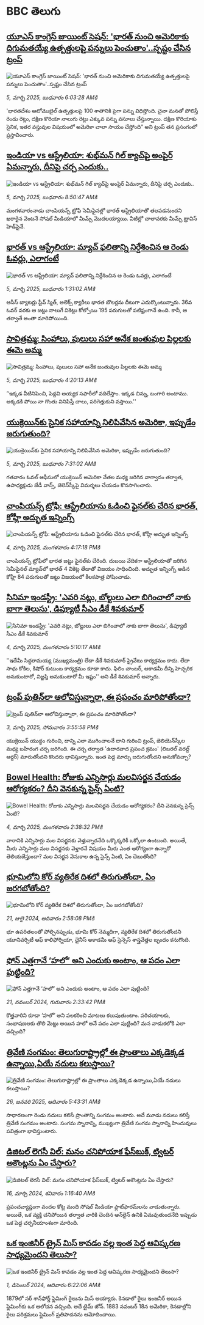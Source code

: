 # BBC తెలుగు## [యూఎస్ కాంగ్రెస్ జాయింట్ సెషన్: 'భారత్ ‌నుంచి అమెరికాకు దిగుమతయ్యే ఉత్పత్తులపై పన్నులు పెంచుతాం'..స్పష్టం చేసిన ట్రంప్ ](https://www.bbc.com/telugu/articles/c3vwd665nveo?at_campaign=githubrss)![యూఎస్ కాంగ్రెస్ జాయింట్ సెషన్: 'భారత్ ‌నుంచి అమెరికాకు దిగుమతయ్యే ఉత్పత్తులపై పన్నులు పెంచుతాం'..స్పష్టం చేసిన ట్రంప్ ](https://ichef.bbci.co.uk/ace/standard/240/cpsprodpb/7edd/live/55fab030-f97f-11ef-896e-d7e7fb1719a4.png)_5, మార్చి 2025, బుధవారం 6:03:28 AMకి_'భారతదేశం ఆటోమొబైల్ ఉత్పత్తులపై 100 శాతానికి పైగా పన్ను విధిస్తోంది.  చైనా మనతో పోలిస్తే రెండు రెట్లు, దక్షిణ కొరియా నాలుగు రెట్లు ఎక్కువ పన్ను వసూలు చేస్తున్నాయి. దక్షిణ కొరియాకు సైనిక, ఇతర వస్తువుల విషయంలో అమెరికా చాలా సాయం చేస్తోంది” అని ట్రంప్ తన ప్రసంగంలో ప్రస్తావించారు.## [ఇండియా vs ఆస్ట్రేలియా: శుభ్‌మన్‌ గిల్  క్యాచ్‌పై అంపైర్ ఏమన్నారు, దీనిపై చర్చ ఎందుకు..](https://www.bbc.com/telugu/articles/cm2n0jnx482o?at_campaign=githubrss)![ఇండియా vs ఆస్ట్రేలియా: శుభ్‌మన్‌ గిల్  క్యాచ్‌పై అంపైర్ ఏమన్నారు, దీనిపై చర్చ ఎందుకు..](https://ichef.bbci.co.uk/ace/standard/240/cpsprodpb/90e5/live/7983b4e0-f996-11ef-ae5c-2f8723cb2041.jpg)_5, మార్చి 2025, బుధవారం 8:50:47 AMకి_మంగళవారంనాడు చాంపియన్స్ ట్రోఫీ సెమీఫైనల్లో భారత్ ఆస్ట్రేలియాతో తలపడనుందని ఖరారైన వెంటనే సోషల్ మీడియాలో మీమ్స్ మొదలయ్యాయి. వీటిల్లో చాలావరకు మీమ్స్ ట్రావిస్ హెడ్‌పైనే.## [భారత్ vs ఆస్ట్రేలియా: మ్యాచ్ ఫలితాన్ని నిర్దేశించిన ఆ రెండు ఓవర్లు, ఎలాగంటే ](https://www.bbc.com/telugu/articles/crkn6676r3jo?at_campaign=githubrss)![భారత్ vs ఆస్ట్రేలియా: మ్యాచ్ ఫలితాన్ని నిర్దేశించిన ఆ రెండు ఓవర్లు, ఎలాగంటే ](https://ichef.bbci.co.uk/ace/standard/240/cpsprodpb/643f/live/dac79980-f962-11ef-ba1b-43fa288c54fc.jpg)_5, మార్చి 2025, బుధవారం 1:31:02 AMకి_ఆసీస్ బ్యాటర్లు స్టీవ్ స్మిత్, అలెక్స్ క్యారీలు భారత బౌలర్లను దీటుగా ఎదుర్కొంటున్నారు. 36వ ఓవర్ వరకు ఆ జట్టు నాలుగే వికెట్లు కోల్పోయి 195 పరుగులతో పటిష్టంగానే ఉంది. కానీ, ఆ తర్వాతే అంతా మారిపోయింది.## [సావిత్రమ్మ: సింహాలు, పులులు సహా అనేక జంతువుల పిల్లలకు ఈమె అమ్మ](https://www.bbc.com/telugu/articles/clyzlzz50rno?at_campaign=githubrss)![సావిత్రమ్మ: సింహాలు, పులులు సహా అనేక జంతువుల పిల్లలకు ఈమె అమ్మ](https://ichef.bbci.co.uk/ace/standard/240/cpsprodpb/ae7c/live/d0895650-f8e7-11ef-9e61-71ee71f26eb1.jpg)_5, మార్చి 2025, బుధవారం 4:20:13 AMకి_‘‘ఇక్కడ వీటినిపెంచి, పెద్దవి అయ్యక సఫారీలో వదిలేస్తాం. ఇక్కడ చిన్ను, బంగారి అంటాము. అక్కడకి పోయి నా గొంతు వినిపిస్తే చాలు, పరిగెత్తుకుని వస్తాయి.''## [యుక్రెయిన్‌కు సైనిక సహాయాన్ని నిలిపివేసిన అమెరికా, ఇప్పుడేం జరుగుతుంది? ](https://www.bbc.com/telugu/articles/cp8l2pr4ljro?at_campaign=githubrss)![యుక్రెయిన్‌కు సైనిక సహాయాన్ని నిలిపివేసిన అమెరికా, ఇప్పుడేం జరుగుతుంది? ](https://ichef.bbci.co.uk/ace/standard/240/cpsprodpb/2b0d/live/b4560d80-f990-11ef-8c03-7dfdbeeb2526.jpg)_5, మార్చి 2025, బుధవారం 7:31:02 AMకి_గతవారం ఓవల్ ఆఫీసులో యుక్రెయిన్ అమెరికా నేతల మధ్య జరిగిన వాగ్వాదం తర్వాత, ఉపాధ్యక్షుడు జేడీ వాన్స్, జెలెన్‌స్కీపై విమర్శలు చేయడం కొనసాగించారు.## [చాంపియన్స్ ట్రోఫీ: ఆస్ట్రేలియాను ఓడించి ఫైనల్‌కు చేరిన భారత్, కోహ్లీ అద్భుత ఇన్నింగ్స్](https://www.bbc.com/telugu/articles/c36wxwkn0z8o?at_campaign=githubrss)![చాంపియన్స్ ట్రోఫీ: ఆస్ట్రేలియాను ఓడించి ఫైనల్‌కు చేరిన భారత్, కోహ్లీ అద్భుత ఇన్నింగ్స్](https://ichef.bbci.co.uk/ace/standard/240/cpsprodpb/dfa6/live/72183d90-f917-11ef-becb-07cbf84d799c.jpg)_4, మార్చి 2025, మంగళవారం 4:17:18 PMకి_చాంపియన్స్ ట్రోఫీలో భారత జట్టు ఫైనల్‌కు చేరింది. దుబయి వేదికగా ఆస్ట్రేలియాతో జరిగిన సెమీఫైనల్ మ్యాచ్‌లో భారత్ 4 వికెట్ల తేడాతో విజయం సాధించింది.
అద్భుత ఇన్నింగ్స్ ఆడిన కోహ్లీ 84 పరుగులతో జట్టు విజయంలో కీలకపాత్ర పోషించాడు.## [సినిమా ఇండస్ట్రీ: 'ఎవరి నట్లు, బోల్టులు ఎలా బిగించాలో నాకు బాగా తెలుసు', డిప్యూటీ సీఎం డీకే శివకుమార్](https://www.bbc.com/telugu/articles/czedy5pzpx9o?at_campaign=githubrss)![సినిమా ఇండస్ట్రీ: 'ఎవరి నట్లు, బోల్టులు ఎలా బిగించాలో నాకు బాగా తెలుసు', డిప్యూటీ సీఎం డీకే శివకుమార్](https://ichef.bbci.co.uk/ace/standard/240/cpsprodpb/938a/live/f227e690-f8f2-11ef-896e-d7e7fb1719a4.jpg)_4, మార్చి 2025, మంగళవారం 5:10:17 AMకి_''ఇదేమీ సిద్ధరామయ్య (ముఖ్యమంత్రి) లేదా డీకే శివకుమార్ ప్రైవేటు కార్యక్రమం కాదు. లేదా సాధు కోకిల, కిషోర్ కుటుంబ కార్యక్రమం కూడా కాదు. ఫిలిం చాంబర్, అకాడమీ దీన్ని హెచ్చరిక అనుకుంటారో, విజ్జప్తి అనుకుంటారో మీ ఇష్టం'' అని డీకే శివకుమార్ అన్నారు.## [ట్రంప్ పుతిన్‌లా ఆలోచిస్తున్నారా, ఈ ప్రపంచం మారిపోతోందా?](https://www.bbc.com/telugu/articles/cgl0e5yj8d0o?at_campaign=githubrss)![ట్రంప్ పుతిన్‌లా ఆలోచిస్తున్నారా, ఈ ప్రపంచం మారిపోతోందా?](https://ichef.bbci.co.uk/ace/standard/240/cpsprodpb/76d6/live/90578700-f842-11ef-9967-9d96c0c1bbff.jpg)_3, మార్చి 2025, సోమవారం 3:55:58 PMకి_యుక్రెయిన్ యుద్ధం గురించి, దాన్ని ఎలా ముగించాలనే దాని గురించి ట్రంప్, జెలియెన్‌స్కీల మధ్య బహిరంగ చర్చ జరిగింది. ఈ చర్చ తర్వాత  'ఉదారవాద ప్రపంచ క్రమం' (లిబరల్ వరల్డ్ ఆర్డర్) మారుతోందని కొందరు భావిస్తున్నారు. ఇంత పెద్ద మార్పు జరుగుతోందని అనుకోవచ్చా?## [Bowel Health: రోజుకు ఎన్నిసార్లు మలవిసర్జన చేయడం ఆరోగ్యకరం? దీని వెనకున్న సైన్స్ ఏంటి?](https://www.bbc.com/telugu/articles/cn894qpezz1o?at_campaign=githubrss)![Bowel Health: రోజుకు ఎన్నిసార్లు మలవిసర్జన చేయడం ఆరోగ్యకరం? దీని వెనకున్న సైన్స్ ఏంటి?](https://ichef.bbci.co.uk/ace/standard/240/cpsprodpb/70da/live/7acaaef0-f845-11ef-8c03-7dfdbeeb2526.jpg)_4, మార్చి 2025, మంగళవారం 2:38:32 PMకి_వారానికి ఎన్నిసార్లు మల విసర్జనకు వెళ్తున్నారనేది ఒక్కొక్కరికీ ఒక్కోలా ఉంటుంది. అయితే, మీరు ఎన్నిసార్లు మల విసర్జనకు వెళ్తారనే విషయం మీరు ఎంత ఆరోగ్యంగా ఉన్నారో తెలియజేస్తుందా? మల విసర్జన వెనుకాల ఉన్న సైన్స్ ఏంటి, ఏం చెబుతోంది?## [భూమిలోని కోర్ వ్యతిరేక దిశలో తిరుగుతోందా, ఏం జరగబోతోంది?](https://www.bbc.com/telugu/articles/crgr7rnd7g4o?at_campaign=githubrss)![భూమిలోని కోర్ వ్యతిరేక దిశలో తిరుగుతోందా, ఏం జరగబోతోంది?](https://ichef.bbci.co.uk/ace/standard/240/cpsprodpb/cc28/live/4457bc00-3ec3-11ef-b2f4-77406157b906.jpg)_21, జులై 2024, ఆదివారం 2:58:08 PMకి_భూ ఉపరితలంతో పోల్చినప్పుడు, భూమి కోర్ నెమ్మదిగా, వ్యతిరేక దిశలో తిరుగుతోందని యూనివర్సిటీ ఆఫ్ కాలిఫోర్నియా, చైనీస్ అకాడమీ ఆఫ్ సైన్సెస్‌ శాస్త్రవేత్తల బృందం కనుగొంది.## [ఫోన్ ఎత్తగానే ‘హలో’ అని ఎందుకు అంటాం, ఆ పదం ఎలా పుట్టింది?](https://www.bbc.com/telugu/articles/cgj7x7gdjq4o?at_campaign=githubrss)![ఫోన్ ఎత్తగానే ‘హలో’ అని ఎందుకు అంటాం, ఆ పదం ఎలా పుట్టింది?](https://ichef.bbci.co.uk/ace/standard/240/cpsprodpb/0618/live/7a20ebb0-a807-11ef-b21e-5359bd56d02f.jpg)_21, నవంబర్ 2024, గురువారం 2:33:42 PMకి_కొత్తవారిని కూడా ‘హలో’ అని పలకరించి మాటలు కలుపుతుంటాం.  పరిచయాలకు, సంభాషణలకు తొలి మెట్టు అయిన హలో అనే పదం ఎలా పుట్టింది? మన వాడుకలోకి ఎలా వచ్చింది?## [త్రివేణి సంగమం: తెలుగురాష్ట్రాల్లో ఈ ప్రాంతాలు ఎక్కడెక్కడ ఉన్నాయి,ఏయే నదులు కలుస్తాయి? ](https://www.bbc.com/telugu/articles/cz7elrr17jeo?at_campaign=githubrss)![త్రివేణి సంగమం: తెలుగురాష్ట్రాల్లో ఈ ప్రాంతాలు ఎక్కడెక్కడ ఉన్నాయి,ఏయే నదులు కలుస్తాయి? ](https://ichef.bbci.co.uk/ace/standard/240/cpsprodpb/9dad/live/7f50e780-da42-11ef-a37f-eba91255dc3d.jpg)_26, జనవరి 2025, ఆదివారం 5:43:31 AMకి_సాధారణంగా రెండు నదులు కలిసే ప్రాంతాన్ని సంగమం అంటారు. అదే మూడు నదులు కలిస్తే త్రివేణి సంగమం అంటారు. సంగమ స్నానాన్ని, ముఖ్యంగా త్రివేణి సంగమ స్నానాన్ని హిందువులు పవిత్రంగా భావిస్తుంటారు.## [డిజిటల్ లెగసీ విల్: మనం చనిపోయాక ఫేస్‌బుక్, ట్విటర్‌ అకౌంట్లను ఏం చేస్తారు?](https://www.bbc.com/telugu/articles/cx0zl1qeyq2o?at_campaign=githubrss)![డిజిటల్ లెగసీ విల్: మనం చనిపోయాక ఫేస్‌బుక్, ట్విటర్‌ అకౌంట్లను ఏం చేస్తారు?](https://ichef.bbci.co.uk/ace/standard/240/cpsprodpb/bea2/live/2323ffd0-e2d4-11ee-9410-0f893255c2a0.jpg)_16, మార్చి 2024, శనివారం 1:16:40 AMకి_ప్రపంచవ్యాప్తంగా వందల కోట్ల మంది సోషల్ మీడియా ఫ్లాట్‌ఫారమ్‌లను వాడుతున్నారు. అయితే, ఒక వ్యక్తి చనిపోయిన తర్వాత వారికి చెందిన ఆన్‌లైన్ ఉనికి ఏమవుతుందనేది ఇప్పుడు ఒక పెద్ద చర్చనీయాంశంగా మారింది.## [ఒక ఇంజినీర్ ట్రైన్ మిస్ కావడం వల్ల ఇంత పెద్ద ఆవిష్కరణ సాధ్యమైందని తెలుసా?](https://www.bbc.com/telugu/articles/c774y4mdrgdo?at_campaign=githubrss)![ఒక ఇంజినీర్ ట్రైన్ మిస్ కావడం వల్ల ఇంత పెద్ద ఆవిష్కరణ సాధ్యమైందని తెలుసా?](https://ichef.bbci.co.uk/ace/standard/240/cpsprodpb/d07c/live/d2f92490-ab19-11ef-8264-5f9791599833.jpg)_1, డిసెంబర్ 2024, ఆదివారం 6:22:06 AMకి_1879లో సర్ శాన్‌ఫోర్డ్ ఫ్లెమింగ్ రైలును మిస్ అయ్యారు. కెనడాలో రైలు ఇంజనీర్ అయిన ఫ్లెమింగ్‌కు ఒక ఆలోచన వచ్చింది. అదే టైమ్ జోన్‌. 
1883 నవంబర్ 18న అమెరికా, కెనడాల్లోని రైలు పరిశ్రమలు ఫ్లెమింగ్ ప్రతిపాదనను ఆమోదించాయి.